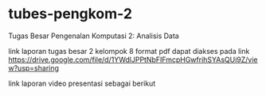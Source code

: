 # tubes-pengkom-2
Tugas Besar Pengenalan Komputasi 2: Analisis Data

link laporan tugas besar 2 kelompok 8 format pdf dapat diakses pada link https://drive.google.com/file/d/1YWdlJPPtNbFIFmcpHGwfrihSYAsQUi9Z/view?usp=sharing


link laporan video presentasi sebagai berikut 
